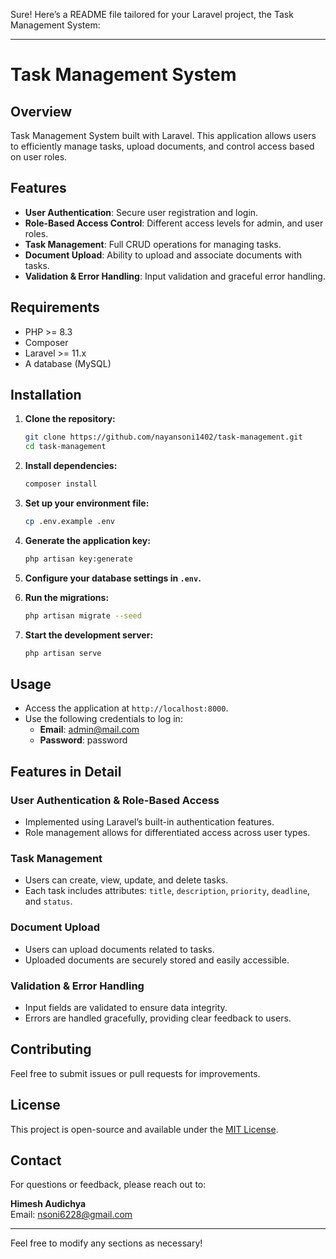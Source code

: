 Sure! Here’s a README file tailored for your Laravel project, the Task Management System:

---

#  Task Management System

## Overview

Task Management System built with Laravel. This application allows users to efficiently manage tasks, upload documents, and control access based on user roles.

## Features

- **User Authentication**: Secure user registration and login.
- **Role-Based Access Control**: Different access levels for admin, and user roles.
- **Task Management**: Full CRUD operations for managing tasks.
- **Document Upload**: Ability to upload and associate documents with tasks.
- **Validation & Error Handling**: Input validation and graceful error handling.

## Requirements

- PHP >= 8.3
- Composer
- Laravel >= 11.x
- A database (MySQL)

## Installation

1. **Clone the repository:**
   ```bash
   git clone https://github.com/nayansoni1402/task-management.git
   cd task-management
   ```

2. **Install dependencies:**
   ```bash
   composer install
   ```

3. **Set up your environment file:**
   ```bash
   cp .env.example .env
   ```

4. **Generate the application key:**
   ```bash
   php artisan key:generate
   ```

5. **Configure your database settings in `.env`.**

6. **Run the migrations:**
   ```bash
   php artisan migrate --seed
   ```

7. **Start the development server:**
   ```bash
   php artisan serve
   ```

## Usage

- Access the application at `http://localhost:8000`.
- Use the following credentials to log in:
  - **Email**: admin@mail.com
  - **Password**: password

## Features in Detail

### User Authentication & Role-Based Access
- Implemented using Laravel’s built-in authentication features.
- Role management allows for differentiated access across user types.

### Task Management
- Users can create, view, update, and delete tasks.
- Each task includes attributes: `title`, `description`, `priority`, `deadline`, and `status`.

### Document Upload
- Users can upload documents related to tasks.
- Uploaded documents are securely stored and easily accessible.

### Validation & Error Handling
- Input fields are validated to ensure data integrity.
- Errors are handled gracefully, providing clear feedback to users.

## Contributing

Feel free to submit issues or pull requests for improvements.

## License

This project is open-source and available under the [MIT License](LICENSE).

## Contact

For questions or feedback, please reach out to:

**Himesh Audichya**  
Email: [nsoni6228@gmail.com](mailto:nsoni6228@gmail.com)

---

Feel free to modify any sections as necessary!